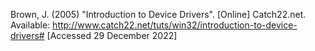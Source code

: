 
Brown, J. (2005) "Introduction to Device Drivers". [Online] Catch22.net. Available: http://www.catch22.net/tuts/win32/introduction-to-device-drivers# [Accessed 29 December 2022]

